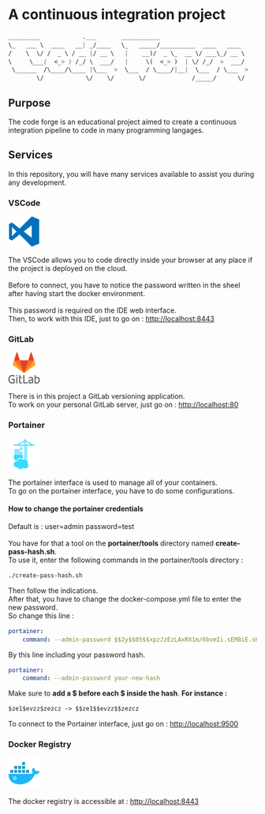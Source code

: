 # A continuous integration project #

```css
_________            .___       ___________                         
\_   ___ \  ____   __| _/____   \_   _____/__________  ____   ____  
/    \  \/ /  _ \ / __ |/ __ \   |    __)/  _ \_  __ \/ ___\_/ __ \
\     \___(  <_> ) /_/ \  ___/   |     \(  <_> )  | \/ /_/  >  ___/
 \______  /\____/\____ |\___  >  \___  / \____/|__|  \___  / \___  >
        \/            \/    \/       \/             /_____/      \/
```

## Purpose ##

The code forge is an educational project aimed to create a continuous
integration pipeline to code in many programming langages.

## Services ##

In this repository, you will have many services available to assist you during
any development.

### VSCode ###

![alt-text](./pictures/vscode.png "VSCode")

The VSCode allows you to code directly inside your browser at any place if the
project is deployed on the cloud.<br/>
<br/>
Before to connect, you have to notice the password written in the sheel after
having start the docker environment.<br/>
<br/>
This password is required on the IDE web interface.<br/>
Then, to work with this IDE, just to go on :
[http://localhost:8443](https://localhost:8443)

### GitLab ###

![alt-text](./pictures/gitlab.png "GitLab")

There is in this project a GitLab versioning application.<br/>
To work on your personal GitLab server, just go on :
[http://localhost:80](http://localhost:80)

### Portainer ###

![alt-text](./pictures/portainer.png "Portainer")

The portainer interface is used to manage all of your containers.<br/>
To go on the portainer interface, you have to do some configurations.

#### How to change the portainer credentials ####

Default is : user=admin password=test<br/>
<br/>
You have for that a tool on the <strong>portainer/tools</strong> directory
named <strong>create-pass-hash.sh</strong>.<br/>
To use it, enter the following commands in the portainer/tools directory :

```bash
./create-pass-hash.sh
```

Then follow the indications.<br/>
After that, you have to change the docker-compose.yml file to enter the new
password.<br/>
So change this line :

```yml
portainer:
    command: --admin-password $$2y$$05$$xpzJzEzLAxRX1m/6bvmIi.sEM8iE.sKUAimHG7b9B4pDjUkeB.QDG
```

By this line including your password hash.

```yml
portainer:
    command: --admin-password your-new-hash
```

Make sure to <strong>add a $ before each $ inside the hash</strong>.
<strong>For instance :</strong>

```txt
$ze1$evzz$zezcz -> $$ze1$$evzz$$zezcz
```

To connect to the Portainer interface, just go on :
[http://localhost:9500](http://localhost:9500)

### Docker Registry ###

![alt-text](./pictures/docker.png "Registry")

The docker registry is accessible at :
[http://localhost:8443](https://localhost:8443)
